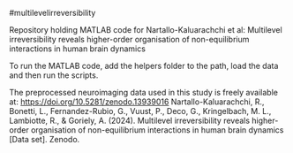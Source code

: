 #multilevelirreversibility

Repository holding MATLAB code for Nartallo-Kaluarachchi et al: Multilevel irreversibility reveals higher-order organisation of non-equilibrium interactions in human brain dynamics

To run the MATLAB code, add the helpers folder to the path, load the data and then run the scripts.

The preprocessed neuroimaging data used in this study is freely available at: https://doi.org/10.5281/zenodo.13939016 Nartallo-Kaluarachchi, R., Bonetti, L., Fernandez-Rubio, G., Vuust, P., Deco, G., Kringelbach, M. L., Lambiotte, R., & Goriely, A. (2024). Multilevel irreversibility reveals higher-order organisation of non-equilibrium interactions in human brain dynamics [Data set]. Zenodo.



